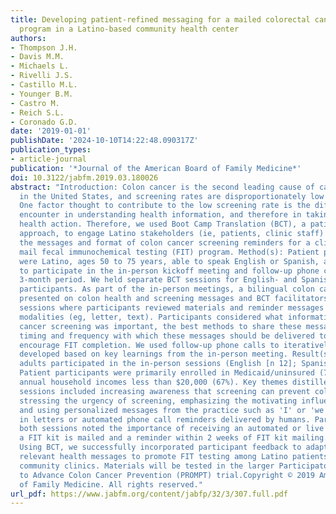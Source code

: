 ```yaml
---
title: Developing patient-refined messaging for a mailed colorectal cancer screening
  program in a Latino-based community health center
authors:
- Thompson J.H.
- Davis M.M.
- Michaels L.
- Rivelli J.S.
- Castillo M.L.
- Younger B.M.
- Castro M.
- Reich S.L.
- Coronado G.D.
date: '2019-01-01'
publishDate: '2024-10-10T14:22:48.090317Z'
publication_types:
- article-journal
publication: '*Journal of the American Board of Family Medicine*'
doi: 10.3122/jabfm.2019.03.180026
abstract: "Introduction: Colon cancer is the second leading cause of cancer death
  in the United States, and screening rates are disproportionately low among Latinos.
  One factor thought to contribute to the low screening rate is the difficulty Latinos
  encounter in understanding health information, and therefore in taking appropriate
  health action. Therefore, we used Boot Camp Translation (BCT), a patient engagement
  approach, to engage Latino stakeholders (ie, patients, clinic staff) in refining
  the messages and format of colon cancer screening reminders for a clinic-based direct
  mail fecal immunochemical testing (FIT) program. Method(s): Patient participants
  were Latino, ages 50 to 75 years, able to speak English or Spanish, and willing
  to participate in the in-person kickoff meeting and follow-up phone calls over a
  3-month period. We held separate BCT sessions for English- and Spanish-speaking
  participants. As part of the in-person meetings, a bilingual colon cancer expert
  presented on colon health and screening messages and BCT facilitators led interactive
  sessions where participants reviewed materials and reminder messages in various
  modalities (eg, letter, text). Participants considered what information about colon
  cancer screening was important, the best methods to share these messages, and the
  timing and frequency with which these messages should be delivered to patients to
  encourage FIT completion. We used follow-up phone calls to iteratively refine materials
  developed based on key learnings from the in-person meeting. Result(s): Twenty-five
  adults participated in the in-person sessions (English [n 12]; Spanish [n 13]).
  Patient participants were primarily enrolled in Medicaid/uninsured (76%) and had
  annual household incomes less than $20,000 (67%). Key themes distilled from the
  sessions included increasing awareness that screening can prevent colon cancer,
  stressing the urgency of screening, emphasizing the motivating influence of family,
  and using personalized messages from the practice such as 'I' or 'we' statements
  in letters or automated phone call reminders delivered by humans. Participants in
  both sessions noted the importance of receiving an automated or live alert before
  a FIT kit is mailed and a reminder within 2 weeks of FIT kit mailing. Discussion(s):
  Using BCT, we successfully incorporated participant feedback to adapt culturally
  relevant health messages to promote FIT testing among Latino patients served by
  community clinics. Materials will be tested in the larger Participatory Research
  to Advance Colon Cancer Prevention (PROMPT) trial.Copyright © 2019 American Board
  of Family Medicine. All rights reserved."
url_pdf: https://www.jabfm.org/content/jabfp/32/3/307.full.pdf
---
```

